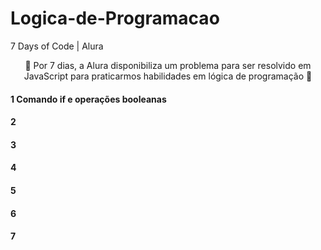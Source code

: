 # Logica-de-Programacao
7 Days of Code | Alura

<p align=center>🚀 Por 7 dias, a Alura disponibiliza um problema para ser resolvido em JavaScript para praticarmos habilidades em lógica de programação 🚀</p>

<h4>1️ Comando if e operações booleanas</h4>
<h4>2️<h4>
<h4>3️<h4>
<h4>4️<h4>
<h4>5️<h4>
<h4>6️<h4>
<h4>7️<h4>

